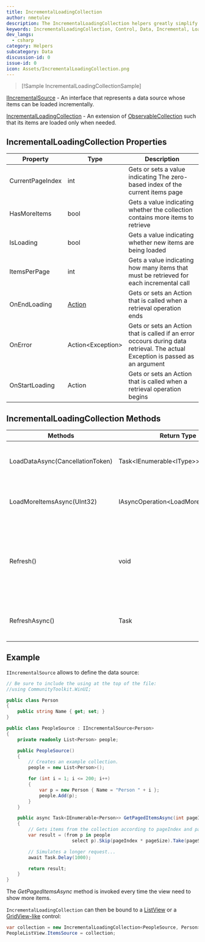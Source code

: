```yaml
---
title: IncrementalLoadingCollection
author: nmetulev
description: The IncrementalLoadingCollection helpers greatly simplify the definition and usage of collections whose items can be loaded incrementally only when needed by the view (such as a ScrollViewer).
keywords: IncrementalLoadingCollection, Control, Data, Incremental, Loading
dev_langs:
  - csharp
category: Helpers
subcategory: Data
discussion-id: 0
issue-id: 0
icon: Assets/IncrementalLoadingCollection.png
---
```


> [!Sample IncrementalLoadingCollectionSample]

[IIncrementalSource](/dotnet/api/microsoft.toolkit.collections.iincrementalsource-1) - An interface that represents a data source whose items can be loaded incrementally.

[IncrementalLoadingCollection](/dotnet/api/microsoft.toolkit.uwp.incrementalloadingcollection-2) - An extension of [ObservableCollection](/dotnet/api/system.collections.objectmodel.observablecollection-1) such that its items are loaded only when needed.

## IncrementalLoadingCollection Properties

| Property | Type | Description |
| -- | -- | -- |
| CurrentPageIndex | int | Gets or sets a value indicating The zero-based index of the current items page |
| HasMoreItems | bool | Gets a value indicating whether the collection contains more items to retrieve |
| IsLoading | bool | Gets a value indicating whether new items are being loaded |
| ItemsPerPage | int | Gets a value indicating how many items that must be retrieved for each incremental call |
| OnEndLoading | [Action](/dotnet/api/system.action) | Gets or sets an Action that is called when a retrieval operation ends |
| OnError | Action\<Exception> | Gets or sets an Action that is called if an error occours during data retrieval. The actual Exception is passed as an argument |
| OnStartLoading | Action | Gets or sets an Action that is called when a retrieval operation begins |

## IncrementalLoadingCollection Methods

| Methods | Return Type | Description |
| -- | -- | -- |
| LoadDataAsync(CancellationToken) | Task<IEnumerable\<IType>> | Actually performs the incremental loading |
| LoadMoreItemsAsync(UInt32) | IAsyncOperation\<LoadMoreItemsResult> | Initializes incremental loading from the view                             |
| Refresh() | void | Clears the collection and resets the page index which triggers an automatic reload of the first page |
| RefreshAsync() | Task | Clears the collection and reloads data from the source |

## Example

`IIncrementalSource` allows to define the data source:

```csharp
// Be sure to include the using at the top of the file:
//using CommunityToolkit.WinUI;

public class Person
{
    public string Name { get; set; }
}

public class PeopleSource : IIncrementalSource<Person>
{
    private readonly List<Person> people;

    public PeopleSource()
    {
        // Creates an example collection.
        people = new List<Person>();

        for (int i = 1; i <= 200; i++)
        {
            var p = new Person { Name = "Person " + i };
            people.Add(p);
        }
    }

    public async Task<IEnumerable<Person>> GetPagedItemsAsync(int pageIndex, int pageSize)
    {
        // Gets items from the collection according to pageIndex and pageSize parameters.
        var result = (from p in people
                        select p).Skip(pageIndex * pageSize).Take(pageSize);

        // Simulates a longer request...
        await Task.Delay(1000);

        return result;
    }
}
```

The *GetPagedItemsAsync* method is invoked every time the view need to show more items.

`IncrementalLoadingCollection` can then be bound to a [ListView](/uwp/api/Windows.UI.Xaml.Controls.ListView) or a [GridView-like](/uwp/api/Windows.UI.Xaml.Controls.GridView) control:

```csharp
var collection = new IncrementalLoadingCollection<PeopleSource, Person>();
PeopleListView.ItemsSource = collection;
```

